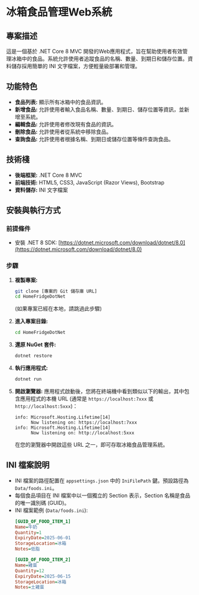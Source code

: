 # 冰箱食品管理Web系統

## 專案描述

這是一個基於 .NET Core 8 MVC 開發的Web應用程式，旨在幫助使用者有效管理冰箱中的食品。系統允許使用者追蹤食品的名稱、數量、到期日和儲存位置。資料儲存採用簡單的 INI 文字檔案，方便輕量級部署和管理。

## 功能特色

*   **食品列表:** 顯示所有冰箱中的食品資訊。
*   **新增食品:** 允許使用者輸入食品名稱、數量、到期日、儲存位置等資訊，並新增至系統。
*   **編輯食品:** 允許使用者修改現有食品的資訊。
*   **刪除食品:** 允許使用者從系統中移除食品。
*   **查詢食品:** 允許使用者根據名稱、到期日或儲存位置等條件查詢食品。

## 技術棧

*   **後端框架:** .NET Core 8 MVC
*   **前端技術:** HTML5, CSS3, JavaScript (Razor Views), Bootstrap
*   **資料儲存:** INI 文字檔案

## 安裝與執行方式

### 前提條件

*   安裝 .NET 8 SDK: [https://dotnet.microsoft.com/download/dotnet/8.0](https://dotnet.microsoft.com/download/dotnet/8.0)

### 步驟

1.  **複製專案:**
    ```bash
    git clone [專案的 Git 儲存庫 URL]
    cd HomeFridgeDotNet
    ```
    (如果專案已經在本地，請跳過此步驟)

2.  **進入專案目錄:**
    ```bash
    cd HomeFridgeDotNet
    ```

3.  **還原 NuGet 套件:**
    ```bash
    dotnet restore
    ```

4.  **執行應用程式:**
    ```bash
    dotnet run
    ```

5.  **開啟瀏覽器:**
    應用程式啟動後，您將在終端機中看到類似以下的輸出，其中包含應用程式的本機 URL (通常是 `https://localhost:7xxx` 或 `http://localhost:5xxx`)：
    ```
    info: Microsoft.Hosting.Lifetime[14]
          Now listening on: https://localhost:7xxx
    info: Microsoft.Hosting.Lifetime[14]
          Now listening on: http://localhost:5xxx
    ```
    在您的瀏覽器中開啟這些 URL 之一，即可存取冰箱食品管理系統。

## INI 檔案說明

*   INI 檔案的路徑配置在 `appsettings.json` 中的 `IniFilePath` 鍵。預設路徑為 `Data/foods.ini`。
*   每個食品項目在 INI 檔案中以一個獨立的 Section 表示，Section 名稱是食品的唯一識別碼 (GUID)。
*   INI 檔案範例 (`Data/foods.ini`):
    ```ini
    [GUID_OF_FOOD_ITEM_1]
    Name=牛奶
    Quantity=1
    ExpiryDate=2025-06-01
    StorageLocation=冰箱
    Notes=低脂

    [GUID_OF_FOOD_ITEM_2]
    Name=雞蛋
    Quantity=12
    ExpiryDate=2025-06-15
    StorageLocation=冰箱
    Notes=土雞蛋
